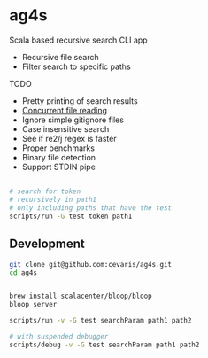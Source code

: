 # ag4s
Scala based recursive search CLI app

- Recursive file search
- Filter search to specific paths


TODO
- Pretty printing of search results
- [Concurrent file reading](https://geoff.greer.fm/2012/09/07/the-silver-searcher-adding-pthreads/)
- Ignore simple gitignore files
- Case insensitive search
- See if re2/j regex is faster
- Proper benchmarks
- Binary file detection
- Support STDIN pipe


## 
```bash
# search for token 
# recursively in path1 
# only including paths that have the test
scripts/run -G test token path1
```

## Development

``` bash
git clone git@github.com:cevaris/ag4s.git
cd ag4s


brew install scalacenter/bloop/bloop
bloop server

scripts/run -v -G test searchParam path1 path2

# with suspended debugger
scripts/debug -v -G test searchParam path1 path2
```



